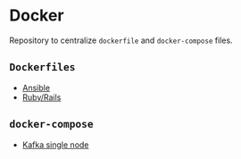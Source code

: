 # Docker

Repository to centralize `dockerfile` and `docker-compose` files.

## `Dockerfiles`

- [Ansible](./ansible-alpine/Dockerfile)
- [Ruby/Rails](./rails-alpine/Dockerfile)

## `docker-compose`

- [Kafka single node](./kafka/docker-compose.yml)